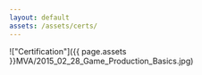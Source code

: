```yaml
---
layout: default
assets: /assets/certs/
---
```

!["Certification"]({{ page.assets }}MVA/2015_02_28_Game_Production_Basics.jpg)
